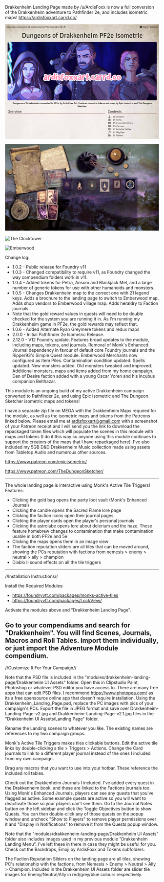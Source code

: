 Drakkenheim Landing Page made by /u/ArdisFoxx is now a full conversion of the Drakkenheim adventure to Pathfinder 2e, and includes isometric maps!
https://ardisfoxxart.carrd.co/

![Adventure Module](https://github.com/ArdisFoxx/drakkenheim-landing-page/blob/df69f8cb999e99830c36c3a4b656b0b7e2b6ac5c/Drakkenheim%20UI%20Assets/AdventureModuleSummary.png?raw=true)

![The Landing Page](https://github.com/ArdisFoxx/drakkenheim-landing-page/blob/a54158aeb005c406ea030c7dfd8c7b1e8c5d27b3/Drakkenheim%20UI%20Assets/Landing%20Page/Drakkenheim-Landing-Page-v2.jpg?raw=true)

![The Clocktower](https://github.com/ArdisFoxx/drakkenheim-landing-page/blob/3cac2251c785a24ad11ffd35847d2daff72e605d/Drakkenheim%20UI%20Assets/MapsIso/Clocktower_Iso.jpg?raw=true)

![Emberwood](https://github.com/ArdisFoxx/drakkenheim-landing-page/blob/3cac2251c785a24ad11ffd35847d2daff72e605d/Drakkenheim%20UI%20Assets/Landing%20Page/Emberwood%20Isometric%20by%20side_way.jpg?raw=true)

Change log: 

* 1.0.2 - Public release for Foundry v11
* 1.0.3 - Changed compatibility to require v11, as Foundry changed the way compendium folders work in v11.
* 1.0.4 - Added tokens for Petra, Ansom and Blackjack Mel, and a large number of generic tokens for use with other humanoids and monsters.
* 1.0.5 - Changes Drakkenheim map to the correct one with 21 legend keys. Adds a brochure to the landing page to switch to Emberwood map. Adds shop vendors to Emberwood village map. Adds heraldry to Faction journals
* Note that the gold reward values in quests will need to be double checked for the system you are running it in. As I'm running my Drakkenheim game in PF2e, the gold rewards may reflect that.
* 1.0.6 - Added Alternate Ryan Greymere tokens and redux maps
* 2.0.0 - Initial Pathfinder 2e Isometric Release.
* 2.12.0 - V12 Foundry update. Features broad updates to the module, including maps, tokens, and journals. Removal of Monk's Enhanced Journal dependency in favour of default core Foundry journals and the Ripper93's Simple Quest module. Emberwood Merchants now configured as Item Piles. Contamination condition updated. Spells updated. New monsters added. Old monsters tweaked and improved. Additional monsters, maps and items added from my home campaign. Den of Desire faction added with a young Oscar Yoren and his incubus companion Belthazar.

This module is an ongoing build of my active Drakkenheim campaign converted to Pathfinder 2e, and using Epic Isometric and The Dungeon Sketcher isometric maps and tokens!

I have a separate zip file on MEGA with the Drakkenheim Maps required for the module, as well as the isometric maps and tokens from the Patreons linked below. Please email me at ardisfoxxart@gmail.com with a screenshot of your Patreon receipt and I will send you the link to download the repackaged token files which will populate the scenes in this module with maps and tokens (I do it this way so anyone using this module continues to support the creators of the maps that I have repackaged here). I've also included my 5GB D&D Drakkenheim Music collection made using assets from Tabletop Audio and numerous other sources.

https://www.patreon.com/epicisometric/

https://www.patreon.com/TheDungeonSketcher/

-----------------

The whole landing page is interactive using Monk's Active Tile Triggers! Features:

* Clicking the gold bag opens the party loot vault (Monk's Enhanced Journal)
* Clicking the candle opens the Sacred Flame lore page
* Clicking the faction icons open their journal pages
* Clicking the player cards open the player's personal journals
* Clicking the astrolabe opens lore about delerium and the haze. These feature homebrew changes to contamination that make contamination usable in both PF2e and 5e
* Clicking the maps opens them in an image view
* The faction reputation sliders are all tiles that can be moved around, showing the PCs reputation with factions from nemesis > enemy > neutral > ally > champion
* Diablo II sound effects on all the tile triggers

-----------------

//Installation Instructions//

Install the Required Modules:
* https://foundryvtt.com/packages/monks-active-tiles
* https://foundryvtt.com/packages/LockView/

Activate the modules above and "Drakkenheim Landing Page".

Go to your compendiums and search for "Drakkenheim". You will find Scenes, Journals, Macros and Roll Tables. Import them individually, or just import the Adventure Module compendium.
-----------------

//Customize It For Your Campaign//

Note that the PSD file is included in the "modules/drakkenheim-landing-page/Drakkenheim UI Assets" folder. Open this in Clipstudio Paint, Photoshop or whatever PSD editor you have access to. There are many free apps that can edit PSD files. I recommend https://www.photopea.com/ as its a free opensource online app that doesn't require installation.
Using the Drakkenheim_Landing_Page.psd, replace the PC images with pics of your campaign's PCs. 
Export the file in JPEG format and save over Drakkenheim-Landing-Page-v2.jpg and Drakkenheim-Landing-Page-v2.1.jpg files in the "Drakkenheim UI Assets\Landing Page" folder.

Rename the Landing scenes to whatever you like. The existing names are references to my two campaign groups.

Monk's Active Tile Triggers makes tiles clickable buttons. 
Edit the active tile links by double-clicking a tile > Triggers > Actions. 
Change the Card journals to link to a different player journal instead of the ones I included from my own campaign.

Drag any macros that you want to use into your hotbar. These reference the included roll tables.

Check out the Drakkenheim Journals I included. I've added every quest in the Drakkenheim book, and these are linked to the Factions journals too. Using Monk's Enhanced Journals, players can see any quests that you've flagged as active.
Some example quests are active so you will want to deactivate those so your players can't see them. Go to the Journal Notes button on the left sidebar and click the Toggle Objectives button to show Quests. You can then double-click any of those quests on the popup window and uncheck "Show to Players" to remove player permissions over it and "Display in Notifications" to remove it from the Quests popup window.

Note that the "modules/drakkenheim-landing-page/Drakkenheim UI Assets" folder also includes images used in my previous module "Drakkenheim Landing Menu". I've left these in there in case they might be useful for you. Check out the Backdrops, Emoji by ArdisFoxx and Tokens subfolders.

The Faction Reputation Sliders on the landing page are all tiles, showing PC's relationship with the factions, from Nemesis > Enemy > Neutral > Ally > Champion. Included in the Drakkenheim UI Assets folder are slider tile images for Enemy/Neutral/Ally in red/grey/blue colours respectively. 
